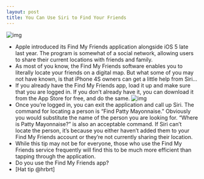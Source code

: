 ```yaml
---
layout: post
title: You Can Use Siri to Find Your Friends
---
```

![img](http://media.idownloadblog.com/wp-content/uploads/2012/01/fmf.jpg)
* Apple introduced its Find My Friends application alongside iOS 5 late last year. The program is somewhat of a social network, allowing users to share their current locations with friends and family.
* As most of you know, the Find My Friends software enables you to literally locate your friends on a digital map. But what some of you may not have known, is that iPhone 4S owners can get a little help from Siri…
* If you already have the Find My Friends app, load it up and make sure that you are logged in. If you don’t already have it, you can download it from the App Store for free, and do the same.
![img](http://media.idownloadblog.com/wp-content/uploads/2012/01/fmf2.jpg)
* Once you’re logged in, you can exit the application and call up Siri. The command for locating a person is “Find Patty Mayonnaise.” Obviously you would substitute the name of the person you are looking for. “Where is Patty Mayonnaise?” is also an acceptable command. If Siri can’t locate the person, it’s because you either haven’t added them to your Find My Friends account or they’re not currently sharing their location.
* While this tip may not be for everyone, those who use the Find My Friends service frequently will find this to be much more efficient than tapping through the application.
* Do you use the Find My Friends app?
* [Hat tip @hrbrt]

